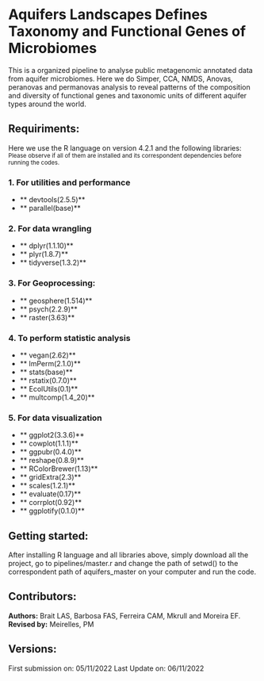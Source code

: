 # Aquifers Landscapes Defines Taxonomy and Functional Genes of Microbiomes 

This is a organized pipeline to analyse public metagenomic annotated data from aquifer microbiomes. Here we do Simper, CCA, NMDS, Anovas, peranovas and permanovas analysis to reveal patterns of the composition and diversity of functional genes and taxonomic units of different aquifer types around the world.

## Requiriments:
Here we use the R language on version 4.2.1 and the following libraries:
<sub>Please observe if all of them are installed and its correspondent dependencies before running the codes.</sub>

### 1. For utilities and performance
- ** devtools(2.5.5)**
- ** parallel(base)**

### 2. For data wrangling
- ** dplyr(1.1.10)**
- ** plyr(1.8.7)**
- ** tidyverse(1.3.2)**

### 3. For Geoprocessing:
- ** geosphere(1.514)**
- ** psych(2.2.9)**
- ** raster(3.63)**

### 4. To perform statistic analysis
- ** vegan(2.62)** 
- ** lmPerm(2.1.0)**
- ** stats(base)** 
- ** rstatix(0.7.0)** 
- ** EcolUtils(0.1)**
- ** multcomp(1.4_20)** 

### 5. For data visualization
- ** ggplot2(3.3.6)** 
- ** cowplot(1.1.1)** 
- ** ggpubr(0.4.0)** 
- ** reshape(0.8.9)**
- ** RColorBrewer(1.13)**
- ** gridExtra(2.3)**
- ** scales(1.2.1)**
- ** evaluate(0.17)**
- ** corrplot(0.92)**
- ** ggplotify(0.1.0)**

## Getting started:
After installing R language and all libraries above, simply download all the project, go to pipelines/master.r and change the path of setwd() to the correspondent path of aquifers_master on your computer and run the code. 

## Contributors:
**Authors:** Brait LAS, Barbosa FAS, Ferreira CAM, Mkrull and Moreira EF.
**Revised by:** Meirelles, PM

## Versions:
First submission on: 05/11/2022
Last Update on: 06/11/2022
